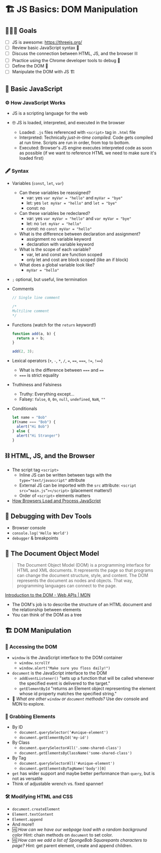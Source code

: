 # 🏗 JS Basics: DOM Manipulation

## 🏃🏼‍♀️ Goals

- [ ] JS is awesome: https://threejs.org/
- [ ] Review basic JavaScript syntax 📖
- [ ] Discuss the connection between HTML, JS, and the browser ⛓
- [ ] Practice using the Chrome developer tools to debug 🐛
- [ ] Define the DOM 🏢
- [ ] Manipulate the DOM with JS 🏗

## 📖 Basic JavaScript

### ⚙️ How JavaScript Works

- JS is a scripting language for the web
- 🤓 JS is loaded, interpreted, and executed in the browser

  - Loaded: `.js` files referenced with `<script>` tag in `.html` file
  - Interpreted: Technically _just-in-time compiled_. Code gets compiled at run time. Scripts are run in order, from top to bottom.
  - Executed: Browser's JS engine executes interpreted code as soon as possible (if we want to reference HTML we need to make sure it's loaded first)

### 🖋 Syntax

- Variables (`const`, `let`, `var`)

  - Can these variables be reassigned?
    - var: yes `var myVar = "hello"` and `myVar = "bye"`
    - let: yes `let myVar = "hello"` and `let = "bye"`
    - const: no
  - Can these variables be redeclared?
    - var: yes `var myVar = "hello"` and `var myVar = "bye"`
    - let: no `let myVar = "hello"`
    - const: no `const myVar = "hello"`
  - What is the difference between declaration and assignment?
    - assignment no variable keyword
    - declaration with variable keyword
  - What is the scope of each variable?
    - var, let and const are function scoped
    - only let and cost are block scoped (like an if block)
  - What does a global variable look like?
    - `myVar = "hello"`

- `;` optional, but useful, line termination

- Comments

  ```JavaScript
  // Single line comment

  /*
  Multiline comment
  */
  ```

- Functions (watch for the `return` keyword!)

  ```javascript
  function add(a, b) {
    return a + b;
  }

  add(2, 3);
  ```

- Lexical operators (`+`, `-`, `*`, `/`, `=`, `==`, `===`, `!=`, `!==`)

  - What is the difference between `===` and `==`
  - `===` is strict equality

- Truthiness and Falsiness

  - Truthy: Everything except...
  - Falsey: `false`, `0`, `0n`, `null`, `undefined`, `NaN`, `""`

- Conditionals

  ```JavaScript
  let name = "Bob"
  if(name === "Bob") {
    alert("Hi Bob")
  } else {
    alert("Hi Stranger")
  }
  ```

## ⛓ HTML, JS, and the Browser

- The script tag `<script>`
  - Inline JS can be written between tags with the `type="text/javascript"` attribute
  - External JS can be imported with the `src` attribute: `<script src=“main.js”></script>` (placement matters!)
  - Order of `<script>` elements matters
- [How Browsers Load and Process JavaScript](https://www.innoq.com/en/blog/loading-javascript/)

## 🐛 Debugging with Dev Tools

- Browser console
- `console.log('Hello World')`
- `debugger` & breakpoints

## 🏢 The Document Object Model

> The Document Object Model (DOM) is a programming interface for HTML and XML documents. It represents the page so that programs can change the document structure, style, and content. The DOM represents the document as nodes and objects. That way, programming languages can connect to the page.

[Introduction to the DOM - Web APIs | MDN](https://developer.mozilla.org/en-US/docs/Web/API/Document_Object_Model/Introduction)

- The DOM's job is to describe the structure of an HTML document and the relationship between elements
- You can think of the DOM as a tree

## 🏗 DOM Manipulation

### 🚪 Accessing the DOM

- `window` is the JavaScript interface to the DOM container
  - `window.scrollY`
  - `window.alert("Make sure you floss daily!")`
- `document` is the JavaScript interface to the DOM
  - `addEventListener()` "sets up a function that will be called whenever the specified event is delivered to the target."
  - `getElementById` "returns an Element object representing the element whose id property matches the specified string."
- 🤔 _What are other `window` or `document` methods?_ Use dev console and MDN to explore.

### 🐒 Grabbing Elements

- By ID
  - `document.querySelector(‘#unique-element')`
  - `document.getElementById('my-id')`
- By Class
  - `document.querySelectorAll('.some-shared-class')`
  - `document.getElementsByClassName('some-shared-class')`
- By Tag
  - `document.querySelectorAll('#unique-element')`
  - `document.getElementsByTagName('body')[0]`
- `get` has wider support and maybe better performance than `query`, but is not as versatile
- Think of adjustable wrench vs. fixed spanner!

### 🛠 Modifying HTML and CSS

- `document.createElement`
- `Element.textContent`
- `Element.append`
- And more!!
- 🆚 _How can we have our webpage load with a random background color_ Hint: chain methods on `document` to set color.
- 🆚 _How can we add a list of SpongeBob Squarepants characters to page?_ Hint: get parent element, create and append children.
